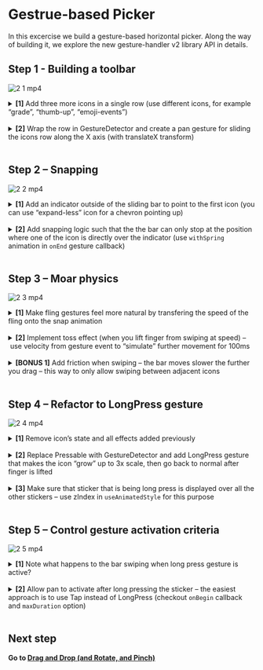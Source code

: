 # Gestrue-based Picker

In this excercise we build a gesture-based horizontal picker.
Along the way of building it, we explore the new gesture-handler v2 library API in details.

## Step 1 - Building a toolbar

![2 1 mp4](https://user-images.githubusercontent.com/726445/172513204-663a8c5e-1883-4fb1-bc24-6be3a73be06d.gif)

<details>
<summary><b>[1]</b> Add three more icons in a single row (use different icons, for example “grade”, “thumb-up”, “emoji-events”)</summary>

We will reuse `Heart` component from the previous excercise but refactor it such that it takes icon name as a prop:

```js
function Sticker({ iconName }) {
  const [selected, setSelected] = useState(false);

  return (
    <>
      <Pressable onPress={() => setSelected(!selected)}>
        <AnimatedIcon
          key={selected ? 1 : 0}
          name={iconName}
          size={WIDTH}
          color={selected ? '#ffaaa8' : '#aaa'}
        />
      </Pressable>
    </>
  );
}
```

Now, we create a new component called `Toolbar` that renders `GestureDetector` component that wraps a horizontally oriented view in which we render a bunch of `Sticker` instances:

```js
function Toolbar() {
  return (
    <View
      style={{
        overflow: 'visible',
        width: 0,
      }}>
      <GestureDetector>
        <Animated.View
          style={[
            { flexDirection: 'row', width: WIDTH * 4, marginLeft: -WIDTH / 2 },
            styles,
          ]}>
          <Sticker iconName="favorite" />
          <Sticker iconName="grade" />
          <Sticker iconName="thumb-up" />
          <Sticker iconName="emoji-events" />
        </Animated.View>
      </GestureDetector>
    </View>
  );
}
```

</details></br>

<details>
<summary><b>[2]</b> Wrap the row in GestureDetector and create a pan gesture for sliding the icons row along the X axis (with translateX transform)</summary>

We start by defining new shared value that will track the horizontal offset of the toolbar, and make animated style to map it to the appropriate transform

```js
const offsetY = useSharedValue(0);
const styles = useAnimatedStyle(() => {
  return {
    transform: [{ translateX: offsetY.value }],
  };
});
```

Now, we define pan gesture logic.
We update offset with the amount of movement provided by the gesture `onChange` handler.

```js
const pan = Gesture.Pan().onChange((e) => {
  offsetY.value += e.changeX;
});
```

Finally, we need to configure our `GestureDetector` to process the defined pan gesture logic:

```js
<GestureDetector gesture={pan}>
```

</details></br>

## Step 2 – Snapping

![2 2 mp4](https://user-images.githubusercontent.com/726445/172513221-0aa334c8-9162-47d1-9d84-e86ec8a55cce.gif)

<details>
<summary><b>[1]</b> Add an indicator outside of the sliding bar to point to the first icon (you can use “expand-less” icon for a chevron pointing up)</summary>

The indicator component can look as follow – just put it under the sliding view:

```js
<Icon
  style={{ position: 'absolute', bottom: -30, left: -15 }}
  name="expand-less"
  size={30}
/>
```

</details></br>

<details>
<summary><b>[2]</b> Add snapping logic such that the the bar can only stop at the position where one of the icon is directly over the indicator (use <code>withSpring</code> animation in <code>onEnd</code> gesture callback)</summary>

Let us first define a helper method that takes the current offset and returns the offset to which the picker should snap to.
Since we will use the method on the UI thread (from gesture handler callbacks), it needs to be annotated with `'worklet'` directive:

```js
const STICKERS_COUNT = 4;
const WIDTH = 50;

function snapPoint(x: number) {
  'worklet';
  const position = Math.max(
    -STICKERS_COUNT + 1,
    Math.min(0, Math.round(x / WIDTH))
  );
  return position * WIDTH;
}
```

In the above method we rely on the known number of stickers and their fixed sizes.

Next, we add an `onEnd` handler to the pan gesture in where we will calculate the snap point and initiate the animation.

```js
const pan = Gesture.Pan()
  .onChange((e) => {
    offsetY.value += e.changeX;
  })
  .onEnd((e) => {
    offsetY.value = withSpring(snapPoint(offsetY.value));
  });
```

</details></br>

## Step 3 – Moar physics

![2 3 mp4](https://user-images.githubusercontent.com/726445/172513250-4375fbd7-95f5-4864-8306-b5aebc528520.gif)

<details>
<summary><b>[1]</b> Make fling gestures feel more natural by transfering the speed of the fling onto the snap animation</summary>

In this step the only thing is to pass initial velocity as a parameter for spring animation. The velocity is provided as one of the fields of the end gesture.

```js
  .onEnd((e) => {
    offsetY.value = withSpring(snapPoint(offsetY.value), {
      velocity: e.velocityX,
    });
  });
```

</details></br>

<details>
<summary><b>[2]</b> Implement toss effect (when you lift finger from swiping at speed) – use velocity from gesture event to “simulate” further movement for 100ms</summary>

Let us update the previously implemented `snapPoint` method and add current velocity as a second parameter.
Now, instead of just looking at offset position `x`, we "simulate" a movement with constant velocity for some short time duration:

```js
function snapPoint(x: number, vx: number) {
  'worklet';
  const tossX = x + vx * 0.1; // simulate movement for 0.1 second
  const position = Math.max(
    -STICKERS_COUNT + 1,
    Math.min(0, Math.round(tossX / WIDTH))
  );
  return position * WIDTH;
}
```

Update callsite of `snapPoint` method to pass the velocity:

```js
  .onEnd((e) => {
    offsetY.value = withSpring(snapPoint(offsetY.value, e.velocityX), {
      velocity: e.velocityX,
    });
  });
```

</details></br>

<details>
<summary><b>[BONUS 1]</b> Add friction when swiping – the bar moves slower the further you drag – this way to only allow swiping between adjacent icons</summary>

In this step you should not only look at the pan event change but also on the distance from the central point.
Then take that into account when updating the offset.
Without a friction, pan change corresponds to the exact same change in the offset, with friction you want the offset to move less than pan and to slow down exponentially the further from the center the finger is.
Note that friction should also be added when simulating "toss" as to avoid fast swipes to jump between stickers.

</details></br>

## Step 4 – Refactor to LongPress gesture

![2 4 mp4](https://user-images.githubusercontent.com/726445/172513280-eca51c77-3fc1-40dd-9a50-0c21b6886016.gif)

<details>
<summary><b>[1]</b> Remove icon’s state and all effects added previously</summary>
🙃 try not to use hints this often
</details></br>

<details>
<summary><b>[2]</b> Replace Pressable with GestureDetector and add LongPress gesture that makes the icon “grow” up to 3x scale, then go back to normal after finger is lifted</summary>

We refactor `Sticker` component to now render `AnimatedIcon` wrapped with `GestureDetector` component.
For `GestureDetector`, we prepare two separate gestures: tap and long press.
We set up tap gesture to do nothing for the time being, and for long press gesture we want it to make the sticker "grow".
For that purpose we start animating scale in `onStart` gesture, in order to "cancel" it when the finger is lifted, we

</details></br>

<details>
<summary><b>[3]</b> Make sure that sticker that is being long press is displayed over all the other stickers – use zIndex in <code>useAnimatedStyle</code> for this purpose</summary>

We refactor `Sticker` component to now render `AnimatedIcon` wrapped with `GestureDetector` component.
For `GestureDetector`, we prepare two separate gestures: tap and long press.
We set up tap gesture to do nothing for the time being, and for long press gesture we want it to make the sticker "grow".
For that purpose we start animating scale in `onStart` gesture, in order to "cancel" it when the finger is lifted, we start animation back to 1 from `onEnd` callback.

```js
function Sticker({ iconName, color }: { iconName: string, color: ColorValue }) {
  const tap = Gesture.Tap().onEnd(() => {
    console.log('Do nothing yet');
  });
  const scale = useSharedValue(1);
  const longPress = Gesture.LongPress()
    .onStart(() => {
      scale.value = withTiming(3, { duration: 2000 });
    })
    .onEnd(() => {
      scale.value = withSpring(1);
    });
  const styles = useAnimatedStyle(() => {
    return {
      transform: [{ scale: scale.value }],
      zIndex: scale.value > 1 ? 100 : 1,
    };
  });
  return (
    <GestureDetector gesture={Gesture.Exclusive(tap, longPress)}>
      <AnimatedIcon name={iconName} size={WIDTH} color={color} style={styles} />
    </GestureDetector>
  );
}
```

</details></br>

## Step 5 – Control gesture activation criteria

![2 5 mp4](https://user-images.githubusercontent.com/726445/172513305-cdae0d44-7905-412d-aa8a-809bbd6fba4f.gif)

<details>
<summary><b>[1]</b> Note what happens to the bar swiping when long press gesture is active?</summary>

Long press captures the event stream and does not allow swipe gesture to activate.

</details></br>

<details>
<summary><b>[2]</b> Allow pan to activate after long pressing the sticker – the easiest approach is to use Tap instead of LongPress (checkout <code>onBegin</code> callback and <code>maxDuration</code> option)</summary>

We refactor long press handler to use `Tap` gesture directly, this way we avoid `LongPress` gesture from activating (and therefore cancelling swipe gesture) when we hold the finger still for a few moments.
However, because `Tap` will now no longer activate, we can't use `onStart` callback with it as it would only be triggered when we finish the tap (lift the finger up).
For this reason we use `onBegin` which is called immediately when gesture handler starts receiving touch stream.
Now, in order to not start the scale-up animation too soon, we add `withDelay` to prevent the situation when "just swiping" still initiates the scaling.
Finally, we need to set `maxDuration` option to some big number, as otherwise the tap gesture would be cancelled shortly after holding the finger still:

```js
const longPress = Gesture.Tap()
  .maxDuration(1e8)
  .onBegin(() => {
    scale.value = withDelay(50, withTiming(3, { duration: 2000 }));
  })
  .onFinalize(() => {
    scale.value = withSpring(1);
  });
```

</details></br>

## Next step

**Go to [Drag and Drop (and Rotate, and Pinch)](../AllTheGestures)**
